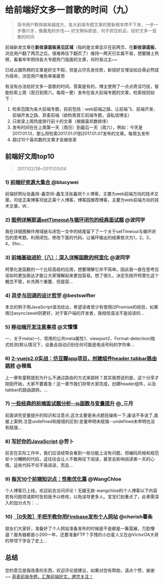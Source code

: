 # 给前端好文多一首歌的时间（九）
> 简书用户群体越来越庞大，各大前端专题文章的更新根本停不下来，一步一步像爪牙，像魔鬼的步伐~~
> 好文稍纵即逝，何不抓住机会，给好文多一首歌的时间

前端新发文章在**新收录面板易见区域**（指的是文章显示在前两页，在**新收录面板**，浏览用户翻了两页之后，很难再往下翻页了）维持一两天已实属不易，想要蹭上热榜，看看牢牢把持各大专题热门版面的文章，何时易过主~~

已经占据热榜的文章是好文不假，但是占尽先发优势，新锐好文埋没如白骨必然成为宿命，浏览用户难免审美疲劳

有没有办法给好文多一首歌的时间，答案是有的，博主使用了一点点奇淫巧技，智能检索上周（周日到周六，每周一更）发布在各大前端专题的文章，检索规则如下：
1. 检索范围为各大前端专题，目前包括：web前端之路、让前端飞、前端开发、前端开发之路、菲麦前端（欲检索其它前端专题，请私信博主）
2. 只收录上周热度排行前十的文章（根据喜欢数排序）
3. 发布时间在在上周第一天（周日）到最后一天（周六），例如：今天是2017.01.13，那么将检索2017.01.01到2017.01.07发布的文章。每周五发布
4. 超过10个喜欢数的文章才会被收录

## 前端好文周top10
> 2017/02/26~2017/03/04



### 1) [前端好资源大集合  ](http://www.jianshu.com/p/8389ef887d75) @blucywei
前端好网址张鑫旭-鑫空间-鑫生活张鑫旭个人博客，主要为web前端方向的技术文章。司徒正美博客司徒正美个人博客，博客园推荐博客，主要为web前端方向的技术文章。W...


### 2) [图例详解那道setTimeout与循环闭包的经典面试题](http://www.jianshu.com/p/9b4a54a98660) @波同学
我在详细图解作用域链与闭包一文中的结尾留下了一个关于setTimeout与循环闭包的思考题。利用闭包，修改下面的代码，让循环输出的结果依次为1，2，3，4，5for...


### 3) [前端基础进阶（八）：深入详解函数的柯里化](http://www.jianshu.com/p/5e1899fe7d6b) @波同学
柯里化是函数的一个比较高级的应用，想要理解它并不简单。因此我一直在思考应该如何更加表达才能让大家理解起来更加容易。想了很久，决定先抛开柯里化这个概念不管，补充两个重要、但是容...


### 4) [异步与回调的设计哲学](http://www.jianshu.com/p/fbd7a8ca6522) @bestswifter
本文的例子用JavaScript语法给出，希望读者至少有使用过Promise的经验，如果用过async/await则更好，对于客户端的开发者，我相信语法不是阅读的...


### 5) [移动端开发注意事项](http://www.jianshu.com/p/b1b67470d999) @文懂懂
一、关于meta(一)、常用的公共meta属性1、viewport2、Format-detection(格式检测)默认情况下，设备会自动识别任何可能是电话号码的字符串...


### 6) [2-vuejs2.0实战：仿豆瓣app项目，创建组件header,tabbar路由跳转](http://www.jianshu.com/p/f071041b9680) @穆風
上一章有童鞋提到为什么不通过路由的方式来跳转？其实我想说的是，这个分享才刚刚开始，大家不要着急！这一章节我们将带大家完成，创建header组件，以及tabbar的路由跳转。...


### 7) [一些经典的前端面试题分析--js函数与变量提升](http://www.jianshu.com/p/260610dfb898) @_三月
前面讲完变量提升的知识和注意点,这次主要是来点题目操练一下,废话不多说了,直接上案例.注意undefined和报错的区别:变量申明未赋值--undefined未申明也没有赋值...


### 8) [写好你的JavaScript](http://www.jianshu.com/p/f5dee4d02a80) @劳卜
前言在实际工作中，我们应该经常会看到一些功能上没有问题，但编码风格和规范却十分糟糕的代码，这往往会让人不敢再往下阅读，甚至会影响阅读者一天的心情。这些代码不仅不易阅读，而且...


### 9) [每天10个前端知识点：性能优化篇](http://www.jianshu.com/p/65d454b4bdab) @WangChloe
个人博客已上线，欢迎前去访问评论！无媛无故-wangchloe的个人博客以下内容若有问题烦请即时告知我予以修改，以免误导更多人。宝宝们划重点了，此章需深入的加分点为：...


### 10) [［0失败］手把手教你用Firebase发布个人网站](http://www.jianshu.com/p/8dd1d32a6fe5) @cherish薯条
朋友们大家好，准备好了个人网站准备发布的时候是不是都是一筹莫展，万脸懵逼？服务器都是小200一年，还要准备FTP？手残的小白星人又在@VictorOA大哥的带领下学会了史上...


## 总结
您的意见是我改善的东西，欢迎评论提建议，如果对您有帮助，请点个赞，谢谢~~
[菲麦前端专题，汇聚前端好文，邀您关注！](http://www.jianshu.com/c/4f96d8bcb372)




